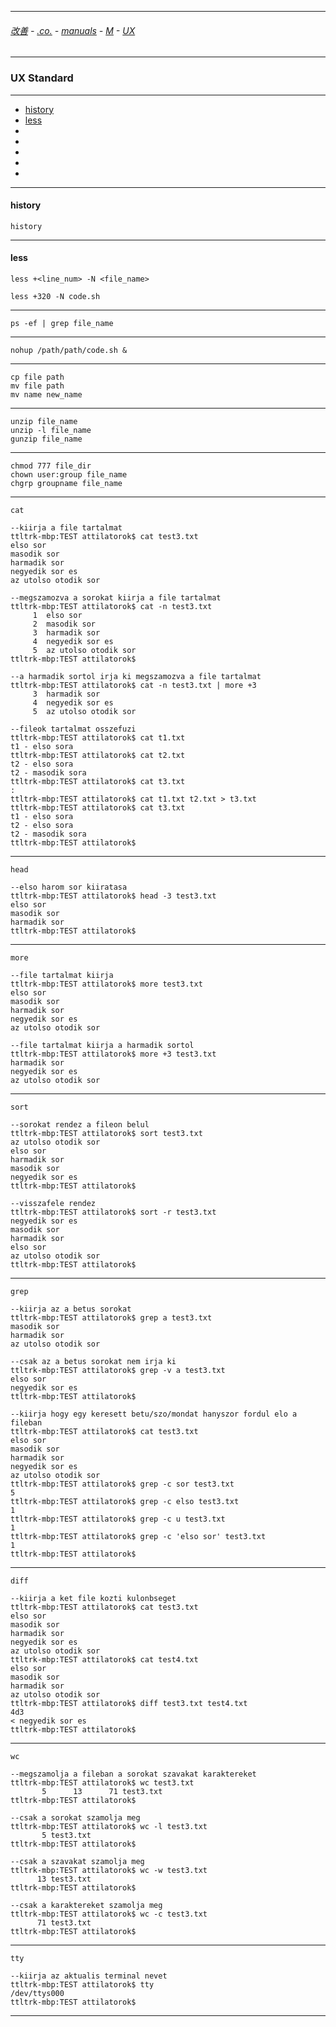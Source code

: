 
---

###### [改善](https://github.com/ttltrk/0C/blob/master/README.MD) - [.co.](https://github.com/ttltrk/PRG/blob/master/CODING.MD) - [manuals](https://github.com/ttltrk/PRG/blob/master/MAN.MD) - [M](https://github.com/ttltrk/ELSE/blob/master/M/M.MD) - [UX](https://github.com/ttltrk/ELSE/blob/master/M/UX/UX.MD)

---

### UX Standard

---

* <a href='#history'>history</a></br>
* <a href='#less'>less</a></br>
* <a href='#'></a>
* <a href='#'></a>
* <a href='#'></a>
* <a href='#'></a>
* <a href='#'></a>

---

<h4 id='history'>history</h4>

```
history
```

---

<h4 id='less'>less</h4>

```
less +<line_num> -N <file_name>

less +320 -N code.sh
```

---

```
ps -ef | grep file_name
```

---

```
nohup /path/path/code.sh &
```

---

```
cp file path
mv file path 
mv name new_name
```

---

```
unzip file_name
unzip -l file_name
gunzip file_name
```

---

```
chmod 777 file_dir
chown user:group file_name
chgrp groupname file_name
```

---

```
cat

--kiirja a file tartalmat
ttltrk-mbp:TEST attilatorok$ cat test3.txt
elso sor
masodik sor
harmadik sor
negyedik sor es
az utolso otodik sor

--megszamozva a sorokat kiirja a file tartalmat
ttltrk-mbp:TEST attilatorok$ cat -n test3.txt
     1	elso sor
     2	masodik sor
     3	harmadik sor
     4	negyedik sor es
     5	az utolso otodik sor
ttltrk-mbp:TEST attilatorok$ 

--a harmadik sortol irja ki megszamozva a file tartalmat
ttltrk-mbp:TEST attilatorok$ cat -n test3.txt | more +3
     3  harmadik sor
     4  negyedik sor es
     5  az utolso otodik sor
     
--fileok tartalmat osszefuzi
ttltrk-mbp:TEST attilatorok$ cat t1.txt
t1 - elso sora
ttltrk-mbp:TEST attilatorok$ cat t2.txt
t2 - elso sora
t2 - masodik sora
ttltrk-mbp:TEST attilatorok$ cat t3.txt
:
ttltrk-mbp:TEST attilatorok$ cat t1.txt t2.txt > t3.txt
ttltrk-mbp:TEST attilatorok$ cat t3.txt
t1 - elso sora
t2 - elso sora
t2 - masodik sora
ttltrk-mbp:TEST attilatorok$ 
```

---

```
head

--elso harom sor kiiratasa
ttltrk-mbp:TEST attilatorok$ head -3 test3.txt
elso sor
masodik sor
harmadik sor
ttltrk-mbp:TEST attilatorok$ 
```

---

```
more

--file tartalmat kiirja
ttltrk-mbp:TEST attilatorok$ more test3.txt
elso sor
masodik sor
harmadik sor
negyedik sor es
az utolso otodik sor

--file tartalmat kiirja a harmadik sortol
ttltrk-mbp:TEST attilatorok$ more +3 test3.txt
harmadik sor
negyedik sor es
az utolso otodik sor
```

---

```
sort

--sorokat rendez a fileon belul
ttltrk-mbp:TEST attilatorok$ sort test3.txt
az utolso otodik sor
elso sor
harmadik sor
masodik sor
negyedik sor es
ttltrk-mbp:TEST attilatorok$ 

--visszafele rendez
ttltrk-mbp:TEST attilatorok$ sort -r test3.txt
negyedik sor es
masodik sor
harmadik sor
elso sor
az utolso otodik sor
ttltrk-mbp:TEST attilatorok$ 
```

---

```
grep

--kiirja az a betus sorokat
ttltrk-mbp:TEST attilatorok$ grep a test3.txt
masodik sor
harmadik sor
az utolso otodik sor

--csak az a betus sorokat nem irja ki
ttltrk-mbp:TEST attilatorok$ grep -v a test3.txt
elso sor
negyedik sor es
ttltrk-mbp:TEST attilatorok$ 

--kiirja hogy egy keresett betu/szo/mondat hanyszor fordul elo a fileban
ttltrk-mbp:TEST attilatorok$ cat test3.txt
elso sor
masodik sor
harmadik sor
negyedik sor es
az utolso otodik sor
ttltrk-mbp:TEST attilatorok$ grep -c sor test3.txt
5
ttltrk-mbp:TEST attilatorok$ grep -c elso test3.txt
1
ttltrk-mbp:TEST attilatorok$ grep -c u test3.txt
1
ttltrk-mbp:TEST attilatorok$ grep -c 'elso sor' test3.txt
1
ttltrk-mbp:TEST attilatorok$ 
```

---

```
diff

--kiirja a ket file kozti kulonbseget
ttltrk-mbp:TEST attilatorok$ cat test3.txt
elso sor
masodik sor
harmadik sor
negyedik sor es
az utolso otodik sor
ttltrk-mbp:TEST attilatorok$ cat test4.txt
elso sor
masodik sor
harmadik sor
az utolso otodik sor
ttltrk-mbp:TEST attilatorok$ diff test3.txt test4.txt
4d3
< negyedik sor es
ttltrk-mbp:TEST attilatorok$ 
```

---

```
wc

--megszamolja a fileban a sorokat szavakat karaktereket
ttltrk-mbp:TEST attilatorok$ wc test3.txt
       5      13      71 test3.txt
ttltrk-mbp:TEST attilatorok$ 
       
--csak a sorokat szamolja meg       
ttltrk-mbp:TEST attilatorok$ wc -l test3.txt
       5 test3.txt
ttltrk-mbp:TEST attilatorok$ 
       
--csak a szavakat szamolja meg       
ttltrk-mbp:TEST attilatorok$ wc -w test3.txt
      13 test3.txt
ttltrk-mbp:TEST attilatorok$ 
      
--csak a karaktereket szamolja meg      
ttltrk-mbp:TEST attilatorok$ wc -c test3.txt
      71 test3.txt
ttltrk-mbp:TEST attilatorok$ 
```

---

```
tty

--kiirja az aktualis terminal nevet
ttltrk-mbp:TEST attilatorok$ tty
/dev/ttys000
ttltrk-mbp:TEST attilatorok$ 
```

---
